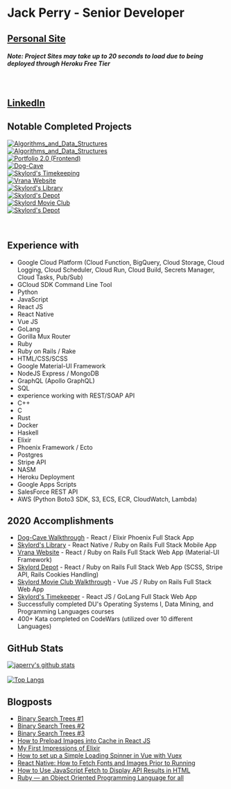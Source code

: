 # Jack Perry - Senior Developer

## [Personal Site](http://thejackperry.com)
##### Note: Project Sites may take up to 20 seconds to load due to being deployed through Heroku Free Tier

<br/>

## [LinkedIn](https://www.linkedin.com/in/jack-e-perry/)

## Notable Completed Projects
[![Algorithms_and_Data_Structures](https://github-readme-stats.vercel.app/api/pin/?username=japerry911&repo=Coding_Problems_Challenges&theme=nightowl)](https://github.com/japerry911/Coding_Problems_Challenges)
<br/>
[![Algorithms_and_Data_Structures](https://github-readme-stats.vercel.app/api/pin/?username=japerry911&repo=Algorithms_and_Data_Structures&theme=nightowl)](https://github.com/japerry911/Algorithms_and_Data_Structures)
<br/>
[![Portfolio 2.0 (Frontend)](https://github-readme-stats.vercel.app/api/pin/?username=japerry911&repo=Portfolio-Frontend-2.0&theme=nightowl)](https://github.com/japerry911/Portfolio-Frontend-2.0)
<br/>
[![Dog-Cave](https://github-readme-stats.vercel.app/api/pin/?username=japerry911&repo=Dog-Cave&theme=nightowl)](https://github.com/japerry911/Dog-Cave)
<br/>
[![Skylord's Timekeeping](https://github-readme-stats.vercel.app/api/pin/?username=japerry911&repo=SkylordsTimekeeping&theme=nightowl)](https://github.com/japerry911/SkylordsTimekeeping)
<br/>
[![Vrana Website](https://github-readme-stats.vercel.app/api/pin/?username=japerry911&repo=Vrana_v1&theme=nightowl)](https://github.com/japerry911/Vrana_v1)
<br/>
[![Skylord's Library](https://github-readme-stats.vercel.app/api/pin/?username=japerry911&repo=Skylords_Library&theme=nightowl)](https://github.com/japerry911/Skylords_Library)
<br/>
[![Skylord's Depot](https://github-readme-stats.vercel.app/api/pin/?username=japerry911&repo=Skylord_Depot&theme=nightowl)](https://github.com/japerry911/Skylord_Depot)
<br/>
[![Skylord Movie Club](https://github-readme-stats.vercel.app/api/pin/?username=japerry911&repo=Skylord-Movie-Club&theme=nightowl)](https://github.com/japerry911/Skylord-Movie-Club)
<br/>
[![Skylord's Depot](https://github-readme-stats.vercel.app/api/pin/?username=japerry911&repo=Mod2Project_BarterBook&theme=nightowl)](https://github.com/japerry911/Mod2Project_BarterBook)

<br/>

## Experience with
- Google Cloud Platform (Cloud Function, BigQuery, Cloud Storage, Cloud Logging, Cloud Scheduler, Cloud Run, Cloud Build, Secrets Manager, Cloud Tasks, Pub/Sub)
- GCloud SDK Command Line Tool 
- Python 
- JavaScript
- React JS
- React Native
- Vue JS
- GoLang
- Gorilla Mux Router
- Ruby
- Ruby on Rails / Rake
- HTML/CSS/SCSS
- Google Material-UI Framework
- NodeJS Express / MongoDB
- GraphQL (Apollo GraphQL)
- SQL
- experience working with REST/SOAP API 
- C++
- C
- Rust
- Docker
- Haskell
- Elixir
- Phoenix Framework / Ecto
- Postgres
- Stripe API
- NASM
- Heroku Deployment
- Google Apps Scripts
- SalesForce REST API
- AWS (Python Boto3 SDK, S3, ECS, ECR, CloudWatch, Lambda)

## 2020 Accomplishments
- [Dog-Cave Walkthrough](https://www.youtube.com/watch?v=bXqXe4z9sAk) - React / Elixir Phoenix Full Stack App
- [Skylord's Library](https://www.youtube.com/watch?v=q3Z97DHl-2o) - React Native / Ruby on Rails Full Stack Mobile App
- [Vrana Website](https://www.youtube.com/watch?v=oTsT9zg0lbA) - React / Ruby on Rails Full Stack Web App (Material-UI Framework)
- [Skylord Depot](https://www.youtube.com/watch?v=wStR5tNoWlY) - React / Ruby on Rails Full Stack Web App (SCSS, Stripe API, Rails Cookies Handling)
- [Skylord Movie Club Walkthrough](https://www.youtube.com/watch?v=KN1aw6KgI60) - Vue JS / Ruby on Rails Full Stack Web App 
- [Skylord's Timekeeper](https://www.youtube.com/watch?v=ieFLfJX53Ow) - React JS / GoLang Full Stack Web App
- Successfully completed DU's Operating Systems I, Data Mining, and Programming Languages courses
- 400+ Kata completed on CodeWars (utilized over 10 different Languages)

## GitHub Stats
[![japerry's github stats](https://github-readme-stats.vercel.app/api?username=japerry911&show_icons=true&theme=nightowl&count_private=true&hide=issues,stars)](https://github.com/anuraghazra/github-readme-stats)
<br/><br/>
[![Top Langs](https://github-readme-stats.vercel.app/api/top-langs/?username=japerry911&hide=html&langs_count=10&theme=nightowl&count_private=true)](https://github.com/anuraghazra/github-readme-stats)


## Blogposts
- [Binary Search Trees #1](https://jack72828383883.medium.com/binary-search-trees-1-c75f3259b7b4)
- [Binary Search Trees #2](https://jack72828383883.medium.com/binary-search-trees-3031846c02e9)
- [Binary Search Trees #3](https://jack72828383883.medium.com/binary-search-trees-3-a8798441c457)
- [How to Preload Images into Cache in React JS](https://medium.com/@jack72828383883/how-to-preload-images-into-cache-in-react-js-ff1642708240)
- [My First Impressions of Elixir](https://medium.com/@jack72828383883/my-first-impressions-of-elixir-57f0d5741c8f)
- [How to set up a Simple Loading Spinner in Vue with Vuex](https://medium.com/@jack72828383883/how-to-set-up-a-simple-loading-spinner-in-vue-with-vuex-8afc0ef50363)
- [React Native: How to Fetch Fonts and Images Prior to Running](https://medium.com/@jack72828383883/react-native-how-to-fetch-fonts-and-images-prior-to-running-932384571f2d)
- [How to Use JavaScript Fetch to Display API Results in HTML](https://medium.com/@jack72828383883/how-to-use-javascript-fetch-to-display-api-results-in-html-7aa59936ed30)
- [Ruby — an Object Oriented Programming Language for all](https://medium.com/@jack72828383883/ruby-an-object-oriented-programming-language-for-all-a54dbd7b84df)

